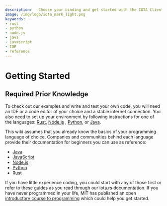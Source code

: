 ```yaml
---
description:   Choose your binding and get started with the IOTA Client Library.
image: /img/logo/iota_mark_light.png
keywords:
- rust
- python
- node.js
- java
- javascript
- IDE
- reference
---
```

# Getting Started

## Required Prior Knowledge

To check out our examples and write and test your own code, you will need an IDE or a code editor of your choice and a
stable internet connection. You also need to set up your environment by following instructions for one of the
languages: [Rust](./libraries/rust/getting_started.md), [Node.js](./libraries/nodejs/getting_started.md)
, [Python](./libraries/python/getting_started.md), or [Java](./libraries/java/getting_started.md).

This wiki assumes that you already know the basics of your programming language of choice. Companies and communities
behind each language provide their documentation for beginners you can use as reference:

* [Java](https://www.java.com/)
* [JavaScript](https://www.w3schools.com/js/)
* [Node.js](https://nodejs.org/en/docs/guides/)
* [Python](https://www.python.org/about/gettingstarted/)
* [Rust](https://www.rust-lang.org/learn/get-started)

If you have little experience coding, you could start with any of those first or refer to these guides as you read
through our iota.rs documentation. If you have never programmed in your life, MIT has published an
open [introductory course to programming](https://ocw.mit.edu/courses/intro-programming/#general) which could help you
get started.
